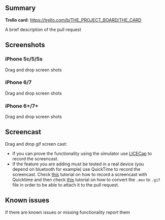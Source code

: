 ## Summary ##

**Trello card**: https://trello.com/b/THE_PROJECT_BOARD/THE_CARD

A brief description of the pull request

## Screenshots ##

### iPhone 5c/5/5s

Drag and drop screen shots

### iPhone 6/7

Drag and drop screen shots

### iPhone 6+/7+

Drag and drop screen shots

## Screencast ##

Drag and drop gif screen cast:
 * If you can prove the functionality using the simulator use [LICECap](http://www.cockos.com/licecap/) to record the screencast.
 * If the feature you are adding must be tested in a real device (you depend on bluetooth for example) use QuickTime to record the screencast. Check [this](http://www.tekrevue.com/tip/record-iphone-screen-quicktime/) tutorial on how to record a screencast with Quicktime and then check [this](https://gist.github.com/dergachev/4627207) tutorial on how to convert the `.mov` to `.gif` file in order to be able to attach it to the pull request.

## Known issues ##

If there are known issues or missing functionality report them
